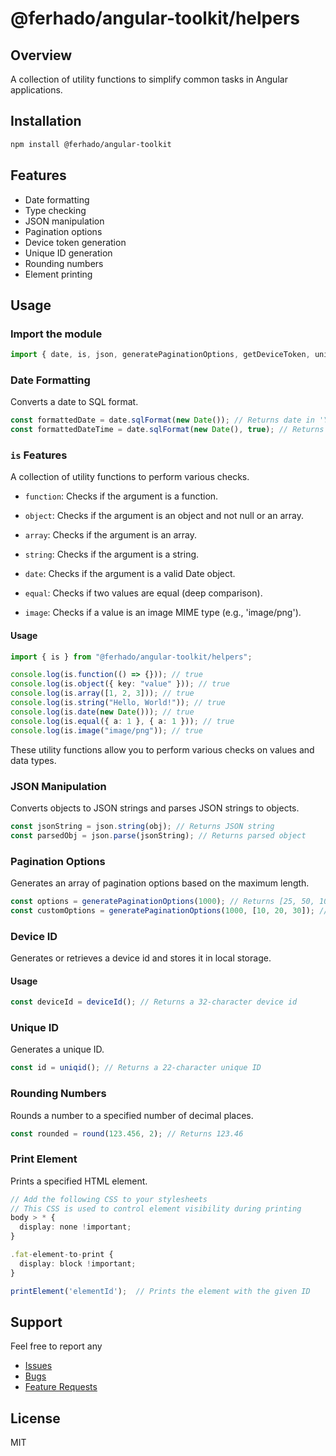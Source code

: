 # @ferhado/angular-toolkit/helpers

## Overview

A collection of utility functions to simplify common tasks in Angular applications.

## Installation

```bash
npm install @ferhado/angular-toolkit
```

## Features

- Date formatting
- Type checking
- JSON manipulation
- Pagination options
- Device token generation
- Unique ID generation
- Rounding numbers
- Element printing

## Usage

### Import the module

```typescript
import { date, is, json, generatePaginationOptions, getDeviceToken, uniqid, round, printElement } from "@ferhado/angular-toolkit/helpers";
```

### Date Formatting

Converts a date to SQL format.

```typescript
const formattedDate = date.sqlFormat(new Date()); // Returns date in 'YYYY-MM-DD' format
const formattedDateTime = date.sqlFormat(new Date(), true); // Returns date and time in 'YYYY-MM-DD HH:MM:SS' format
```

### `is` Features

A collection of utility functions to perform various checks.

- `function`: Checks if the argument is a function.

- `object`: Checks if the argument is an object and not null or an array.

- `array`: Checks if the argument is an array.

- `string`: Checks if the argument is a string.

- `date`: Checks if the argument is a valid Date object.

- `equal`: Checks if two values are equal (deep comparison).

- `image`: Checks if a value is an image MIME type (e.g., 'image/png').

#### Usage

```typescript
import { is } from "@ferhado/angular-toolkit/helpers";

console.log(is.function(() => {})); // true
console.log(is.object({ key: "value" })); // true
console.log(is.array([1, 2, 3])); // true
console.log(is.string("Hello, World!")); // true
console.log(is.date(new Date())); // true
console.log(is.equal({ a: 1 }, { a: 1 })); // true
console.log(is.image("image/png")); // true
```

These utility functions allow you to perform various checks on values and data types.

### JSON Manipulation

Converts objects to JSON strings and parses JSON strings to objects.

```typescript
const jsonString = json.string(obj); // Returns JSON string
const parsedObj = json.parse(jsonString); // Returns parsed object
```

### Pagination Options

Generates an array of pagination options based on the maximum length.

```typescript
const options = generatePaginationOptions(1000); // Returns [25, 50, 100, 200, 300, 400, 500, 1000]
const customOptions = generatePaginationOptions(1000, [10, 20, 30]); // Returns [10, 20, 30, 1000]
```

### Device ID

Generates or retrieves a device id and stores it in local storage.

#### Usage

```typescript
const deviceId = deviceId(); // Returns a 32-character device id
```

### Unique ID

Generates a unique ID.

```typescript
const id = uniqid(); // Returns a 22-character unique ID
```

### Rounding Numbers

Rounds a number to a specified number of decimal places.

```typescript
const rounded = round(123.456, 2); // Returns 123.46
```

### Print Element

Prints a specified HTML element.

```typescript
// Add the following CSS to your stylesheets
// This CSS is used to control element visibility during printing
body > * {
  display: none !important;
}

.fat-element-to-print {
  display: block !important;
}

printElement('elementId');  // Prints the element with the given ID
```

## Support

Feel free to report any

- [Issues](https://github.com/ferhado/angular-toolkit/issues)
- [Bugs](https://github.com/ferhado/angular-toolkit/issues)
- [Feature Requests](https://github.com/ferhado/angular-toolkit/issues)

## License

MIT
